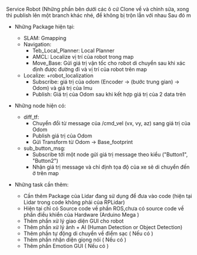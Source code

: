 Service Robot
(Những phần bên dưới các ô cứ Clone về và chỉnh sửa, xong thì publish lên một branch khác nhé, để không bị trộn lẫn với nhau
Sau đó m
+ Những Package hiện tại: 
  + SLAM: Gmapping 
  + Navigation: 
    + Teb_Local_Planner: Local Planner
    + AMCL: Localize vị trí của robot trong map 
    + Move_Base: Gửi giá trị vận tốc cho robot di chuyển sau khi xác định được đường đi và vị trí của robot trên map
  + Localize: 
    +robot_localization
      + Subscribe: giá trị của odom (Encoder -> (bước trung gian) -> Odom) và giá trị của Imu
      + Publish: Giá trị của Odom sau khi kết hợp giá trị của 2 data trên
+ Những node hiện có: 
  + diff_tf: 
    + Chuyển đổi từ message của /cmd_vel (vx, vy, az) sang giá trị của Odom
    + Publish giá trị của Odom 
    + Gửi Transform từ Odom -> Base_footprint
  + sub_button_msg:
    + Subscribe tới một node gửi giá trị message theo kiểu ("Button1", "Button2")
    + Nhận giá trị message và chỉ định tọa độ của xe sẽ di chuyển đến ở trên map 

+ Những task cần thêm: 
  + Cần thêm Package của Lidar đang sử dụng để đưa vào code (hiện tại Lidar trong code không phải của RPLidar)
  + Hiện tại chỉ có Source code về phần ROS,chưa có source code về phần điều khiển của Hardware (Arduino Mega ) 
  + Thêm phần xử lý giao diện GUI cho robot 
  + Thêm phần xử lý ảnh + AI (Human Detection or Object Detection) 
  + Thêm phần tự động di chuyển về điểm sạc ( Nếu có ) 
  + Thêm phần nhận diện giọng nói ( Nếu có ) 
  + Thêm phần Emotion GUI ( Nếu có ) 
  

